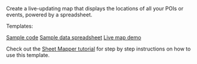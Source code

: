 Create a live-updating map that displays the locations of all your POIs or events, powered by a spreadsheet.

Templates:

[Sample code]()
[Sample data spreadsheet](https://docs.google.com/spreadsheets/d/1MiqwGe_7m6B0xFQfaS3GGRO8CmGm5xlXPICDPEeGHyo/edit?usp=drive_web&ouid=111368174749056331625)
[Live map demo](https://labs.mapbox.com/impact-tools/spreadsheet-to-map/)

Check out the [Sheet Mapper tutorial](https://labs.mapbox.com/education/impact-tools/sheet-mapper/) for step by step instructions on how to use this template.
